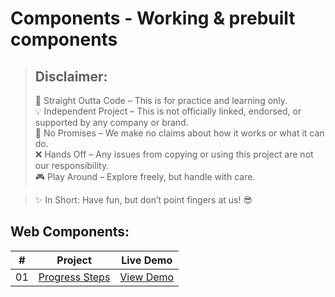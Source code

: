 # Components - Working &amp; prebuilt components

> ## Disclaimer:
> 📝 Straight Outta Code – This is for practice and learning only.  
> 💡 Independent Project – This is not officially linked, endorsed, or supported by any company or brand.  
> 📌 No Promises – We make no claims about how it works or what it can do.  
> ❌ Hands Off – Any issues from copying or using this project are not our responsibility.  
> 🎮 Play Around – Explore freely, but handle with care.

> ✨ In Short: Have fun, but don’t point fingers at us! 😎  

## Web Components:

| #  | Project      | Live Demo |
| -- | ----------- | --------- |
| 01 | [Progress Steps](https://github.com/rohitxthakare/Components/tree/main/Web_Components/Progress%20Steps) | [View Demo](https://rohitxthakare.github.io/Components/Web_Components/Progress%20Steps/) |
